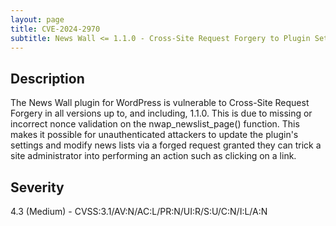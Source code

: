 ```yaml
---
layout: page
title: CVE-2024-2970
subtitle: News Wall <= 1.1.0 - Cross-Site Request Forgery to Plugin Settings Update
---
```

## Description
The News Wall plugin for WordPress is vulnerable to Cross-Site Request Forgery in all versions up to, and including, 1.1.0. This is due to missing or incorrect nonce validation on the nwap_newslist_page() function. This makes it possible for unauthenticated attackers to update the plugin's settings and modify news lists via a forged request granted they can trick a site administrator into performing an action such as clicking on a link.

## Severity
4.3 (Medium) - CVSS:3.1/AV:N/AC:L/PR:N/UI:R/S:U/C:N/I:L/A:N
